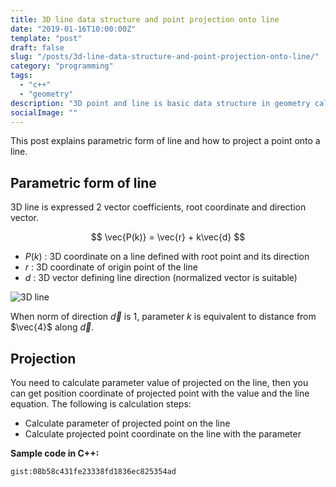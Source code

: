 ```yaml
---
title: 3D line data structure and point projection onto line
date: "2019-01-16T10:00:00Z"
template: "post"
draft: false
slug: "/posts/3d-line-data-structure-and-point-projection-onto-line/"
category: "programming"
tags:
  - "c++"
  - "geometry"
description: "3D point and line is basic data structure in geometry calculus. This post explains parametric form of 3D line and how to prject point onto line in C++ implementation."
socialImage: ""
---
```


This post explains parametric form of line and how to project a point onto a line.

## Parametric form of line

3D line is expressed 2 vector coefficients, root coordinate and direction vector.

$$
\vec{P(k)} = \vec{r} + k\vec{d}
$$

- $P(k)$ : 3D coordinate on a line defined with root point and its direction
- $r$ : 3D coordinate of origin point of the line
- $d$ : 3D vector defining line direction (normalized vector is suitable)

![3D line](/media/3d-line-data-structure-and-point-projection-onto-line/3d-line.png)

When norm of direction $\vec{d}$ is 1, parameter $k$ is equivalent to distance from $\vec{4}$ along $\vec{d}$.

## Projection

You need to calculate parameter value of projected on the line, then you can get position coordinate of projected point with the value and the line equation. The following is calculation steps:

- Calculate parameter of projected point on the line
- Calculate projected point coordinate on the line with the parameter

**Sample code in C++:**

`gist:08b58c431fe23338fd1836ec825354ad`
